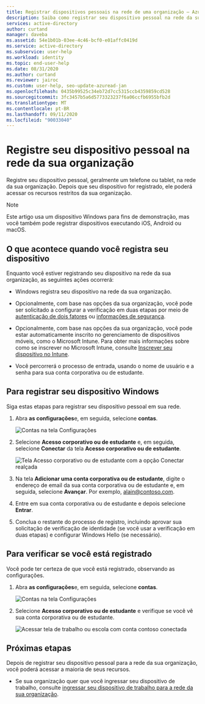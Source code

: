 ```yaml
---
title: Registrar dispositivos pessoais na rede de uma organização – Azure Active Directory
description: Saiba como registrar seu dispositivo pessoal na rede da sua organização para acessar os recursos protegidos da sua organização.
services: active-directory
author: curtand
manager: daveba
ms.assetid: 54e1b01b-03ee-4c46-bcf0-e01affc0419d
ms.service: active-directory
ms.subservice: user-help
ms.workload: identity
ms.topic: end-user-help
ms.date: 08/31/2020
ms.author: curtand
ms.reviewer: jairoc
ms.custom: user-help, seo-update-azuread-jan
ms.openlocfilehash: 0435b99525c34eb72d7cc5315ccb4359859cd528
ms.sourcegitcommit: 3fc3457b5a6d5773323237f6a06ccfb6955bfb2d
ms.translationtype: MT
ms.contentlocale: pt-BR
ms.lasthandoff: 09/11/2020
ms.locfileid: "90033040"
---
```

# <a name="register-your-personal-device-on-your-organizations-network"></a>Registre seu dispositivo pessoal na rede da sua organização
Registre seu dispositivo pessoal, geralmente um telefone ou tablet, na rede da sua organização. Depois que seu dispositivo for registrado, ele poderá acessar os recursos restritos da sua organização.

>[!Note]
>Este artigo usa um dispositivo Windows para fins de demonstração, mas você também pode registrar dispositivos executando iOS, Android ou macOS.

## <a name="what-happens-when-you-register-your-device"></a>O que acontece quando você registra seu dispositivo
Enquanto você estiver registrando seu dispositivo na rede da sua organização, as seguintes ações ocorrerá:

- Windows registra seu dispositivo na rede da sua organização.

- Opcionalmente, com base nas opções da sua organização, você pode ser solicitado a configurar a verificação em duas etapas por meio de [autenticação de dois fatores](multi-factor-authentication-end-user-first-time.md) ou [informações de segurança](./security-info-setup-signin.md).

- Opcionalmente, com base nas opções da sua organização, você pode estar automaticamente inscrito no gerenciamento de dispositivos móveis, como o Microsoft Intune. Para obter mais informações sobre como se inscrever no Microsoft Intune, consulte [Inscrever seu dispositivo no Intune](/intune-user-help/enroll-your-device-in-intune-all).

- Você percorrerá o processo de entrada, usando o nome de usuário e a senha para sua conta corporativa ou de estudante.

## <a name="to-register-your-windows-device"></a>Para registrar seu dispositivo Windows

Siga estas etapas para registrar seu dispositivo pessoal em sua rede.

1. Abra **as configurações**e, em seguida, selecione **contas**.

    ![Contas na tela Configurações](./media/user-help-register-device-on-network/register-device-settings-accounts.png)

2. Selecione **Acesso corporativo ou de estudante** e, em seguida, selecione **Conectar** da tela **Acesso corporativo ou de estudante**.

    ![Tela Acesso corporativo ou de estudante com a opção Conectar realçada](./media/user-help-register-device-on-network/register-device-access-work-school-connect.png)

3. Na tela **Adicionar uma conta corporativa ou de estudante**, digite o endereço de email da sua conta corporativa ou de estudante e, em seguida, selecione **Avançar**. Por exemplo, alain@contoso.com.

4. Entre em sua conta corporativa ou de estudante e depois selecione **Entrar**.

5. Conclua o restante do processo de registro, incluindo aprovar sua solicitação de verificação de identidade (se você usar a verificação em duas etapas) e configurar Windows Hello (se necessário).

## <a name="to-verify-that-youre-registered"></a>Para verificar se você está registrado
Você pode ter certeza de que você está registrado, observando as configurações.

1. Abra **as configurações**e, em seguida, selecione **contas**.

    ![Contas na tela Configurações](./media/user-help-register-device-on-network/register-device-settings-accounts.png)

2. Selecione **Acesso corporativo ou de estudante** e verifique se você vê sua conta corporativa ou de estudante.

    ![Acessar tela de trabalho ou escola com conta contoso conectada](./media/user-help-register-device-on-network/register-device-setup-verify.png)

## <a name="next-steps"></a>Próximas etapas
Depois de registrar seu dispositivo pessoal para a rede da sua organização, você poderá acessar a maioria de seus recursos.

- Se sua organização quer que você ingressar seu dispositivo de trabalho, consulte [ingressar seu dispositivo de trabalho para a rede da sua organização](user-help-join-device-on-network.md).